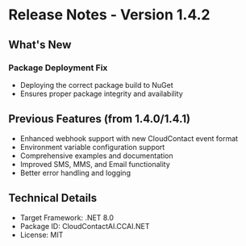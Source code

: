 # Release Notes - Version 1.4.2

## What's New

### Package Deployment Fix
- Deploying the correct package build to NuGet
- Ensures proper package integrity and availability

## Previous Features (from 1.4.0/1.4.1)
- Enhanced webhook support with new CloudContact event format
- Environment variable configuration support
- Comprehensive examples and documentation
- Improved SMS, MMS, and Email functionality
- Better error handling and logging

## Technical Details
- Target Framework: .NET 8.0
- Package ID: CloudContactAI.CCAI.NET
- License: MIT
